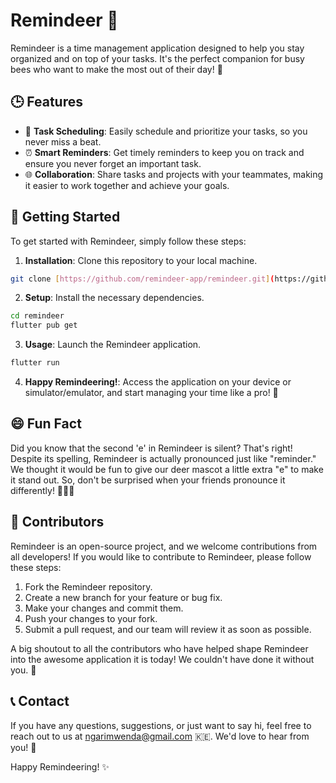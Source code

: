 # Remindeer 🦌

Remindeer is a time management application designed to help you stay organized and on top of your tasks. It's the perfect companion for busy bees who want to make the most out of their day! 🐝

## 🕒 Features

- 📅 **Task Scheduling**: Easily schedule and prioritize your tasks, so you never miss a beat.
- ⏰ **Smart Reminders**: Get timely reminders to keep you on track and ensure you never forget an important task.
- 🌐 **Collaboration**: Share tasks and projects with your teammates, making it easier to work together and achieve your goals.

## 🎉 Getting Started

To get started with Remindeer, simply follow these steps:

1. **Installation**: Clone this repository to your local machine.
```bash
git clone [https://github.com/remindeer-app/remindeer.git](https://github.com/ngareleo/remindeer-frontend.git)
```

2. **Setup**: Install the necessary dependencies.
```bash
cd remindeer
flutter pub get
```

3. **Usage**: Launch the Remindeer application.
```bash
flutter run
```

4. **Happy Remindeering!**: Access the application on your device or simulator/emulator, and start managing your time like a pro! 🎉

## 😄 Fun Fact

Did you know that the second 'e' in Remindeer is silent? That's right! Despite its spelling, Remindeer is actually pronounced just like "reminder." We thought it would be fun to give our deer mascot a little extra "e" to make it stand out. So, don't be surprised when your friends pronounce it differently! 🦌🤷‍♀️

## 🤝 Contributors

Remindeer is an open-source project, and we welcome contributions from all developers! If you would like to contribute to Remindeer, please follow these steps:

1. Fork the Remindeer repository.
2. Create a new branch for your feature or bug fix.
3. Make your changes and commit them.
4. Push your changes to your fork.
5. Submit a pull request, and our team will review it as soon as possible.

A big shoutout to all the contributors who have helped shape Remindeer into the awesome application it is today! We couldn't have done it without you. 🙌

## 📞 Contact

If you have any questions, suggestions, or just want to say hi, feel free to reach out to us at ngarimwenda@gmail.com :kenya:. We'd love to hear from you! 💌

Happy Remindeering! ✨
